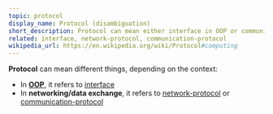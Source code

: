 ```yaml
---
topic: protocol
display_name: Protocol (disambiguation)
short_description: Protocol can mean either interface in OOP or communication protocol in networking and data exchange
related: interface, network-protocol, communication-protocol
wikipedia_url: https://en.wikipedia.org/wiki/Protocol#computing
---
```

**Protocol** can mean different things, depending on the context:
* In **[OOP](/topics/oop)**, it refers to [interface](/topics/interface)
* In **networking/data exchange**, it refers to [network-protocol](/topics/network-protocol) or [communication-protocol](/topics/communication-protocol)
